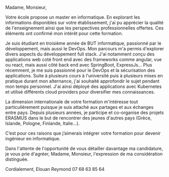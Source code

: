 Madame, Monsieur,

Votre école propose un master en informatique. En explorant les informations disponibles sur votre établissement, j'ai pu apprécier la qualité de l'enseignement ainsi que les perspectives professionnelles offertes. Ces éléments ont confirmé mon intérêt pour cette formation.

Je suis étudiant en troisième année de BUT informatique, passionné par le développement, mais aussi le DevOps. Mon parcours m'a permis d'explorer divers aspects du développement full stack. J'ai notamment conçu des applications web coté front end avec des frameworks comme angular, vue ou react, mais aussi côté back end avec SpringBoot, ExpressJs... Plus récemment, je me suis passionné pour le DevOps et la sécurisation des applications. Suite à plusieurs cours à l'université puis à plusieurs mises en pratique durant mon alternance, j'ai souhaité approfondir le sujet pendant mon temps personnel. J'ai ainsi déployé des applications avec Kubernetes et utilisé différents cloud providers pour diversifier mes connaissances.

La dimension internationale de votre formation m'intéresse tout particulièrement puisque je suis attaché aux partages et aux échanges entre pays. Depuis plusieurs années, je participe et co-organise des projets ERASMUS dans le but de rencontrer des jeunes d'autres pays (Grèce, Islande, Pologne, Finlande, Italie...).

C’est pour ces raisons que j’aimerais intégrer votre formation pour devenir ingénieur en informatique.

Dans l'attente de l'opportunité de vous détailler davantage ma candidature, je vous prie d'agréer, Madame, Monsieur, l'expression de ma considération distinguée.

Cordialement,
Elouan Reymond
07 68 63 85 64
